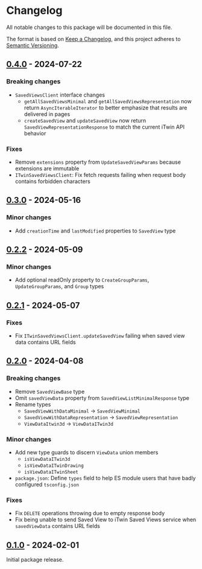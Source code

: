 # Changelog

All notable changes to this package will be documented in this file.

The format is based on [Keep a Changelog](https://keepachangelog.com/en/1.0.0/), and this project adheres to [Semantic Versioning](https://semver.org/spec/v2.0.0.html).

## [0.4.0](https://github.com/iTwin/saved-views/tree/client-v0.4.0/packages/saved-views-client/) - 2024-07-22

### Breaking changes

* `SavedViewsClient` interface changes
  * `getAllSavedViewsMinimal` and `getAllSavedViewsRepresentation` now return `AsyncIterableIterator` to better emphasize that results are delivered in pages
  * `createSavedView` and `updateSavedView` now return `SavedViewRepresentationResponse` to match the current iTwin API behavior

### Fixes

* Remove `extensions` property from `UpdateSavedViewParams` because extensions are immutable
* `ITwinSavedViewsClient`: Fix fetch requests failing when request body contains forbidden characters

## [0.3.0](https://github.com/iTwin/saved-views/tree/v0.3.0-client/packages/saved-views-client) - 2024-05-16

### Minor changes

* Add `creationTime` and `lastModified` properties to `SavedView` type

## [0.2.2](https://github.com/iTwin/saved-views/tree/v0.2.2-client/packages/saved-views-client) - 2024-05-09

### Minor changes

* Add optional readOnly property to `CreateGroupParams`, `UpdateGroupParams`, and `Group` types

## [0.2.1](https://github.com/iTwin/saved-views/tree/v0.2.1-client/packages/saved-views-client) - 2024-05-07

### Fixes

* Fix `ITwinSavedViewsClient.updateSavedView` failing when saved view data contains URL fields

## [0.2.0](https://github.com/iTwin/saved-views/tree/v0.2.0-client/packages/saved-views-client) - 2024-04-08

### Breaking changes

* Remove `SavedViewBase` type
* Omit `savedViewData` property from `SavedViewListMinimalResponse` type
* Rename types
    * `SavedViewWithDataMinimal` -> `SavedViewMinimal`
    * `SavedViewWithDataRepresentation` -> `SavedViewRepresentation`
    * `ViewDataItwin3d` -> `ViewDataITwin3d`

### Minor changes

* Add new type guards to discern `ViewData` union members
    * `isViewDataITwin3d`
    * `isViewDataITwinDrawing`
    * `isViewDataITwinSheet`
* `package.json`: Define `types` field to help ES module users that have badly configured `tsconfig.json`

### Fixes

* Fix `DELETE` operations throwing due to empty response body
* Fix being unable to send Saved View to iTwin Saved Views service when `savedViewData` contains URL fields

## [0.1.0](https://github.com/iTwin/saved-views/tree/v0.1.0-client/packages/saved-views-client) - 2024-02-01

Initial package release.
